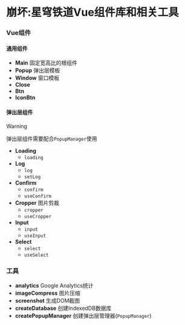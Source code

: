 # 崩坏:星穹铁道Vue组件库和相关工具

### Vue组件

#### 通用组件
- **Main** 固定宽高比的根组件
- **Popup** 弹出层模板
- **Window** 窗口模板
- **Close**
- **Btn**
- **IconBtn**

#### 弹出层组件

> [!WARNING]
> 弹出层组件需要配合`PopupManager`使用

- **Loading**
  - `loading`
- **Log**
  - `log`
  - `setLog` 
- **Confirm**
  - `confirm` 
  - `useConfirm`
- **Cropper** 图片剪裁
  - `cropper`
  - `useCropper`
- **Input**
  - `input`
  - `useInput`
- **Select**
  - `select`
  - `useSelect`

### 工具
- **analytics** Google Analytics统计
- **imageCompress** 图片压缩
- **screenshot** 生成DOM截图
- **createDatabase** 创建IndexedDB数据库
- **createPopupManager** 创建弹出层管理器(`PopupManager`)